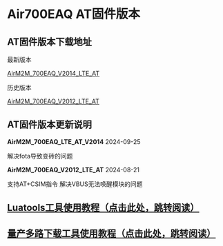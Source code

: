 # Air700EAQ AT固件版本

## AT固件版本下载地址

最新版本

[AirM2M_700EAQ_V2014_LTE_AT](https://cdn.openluat-erp.openluat.com/erp_site_file/product_file/sw_file_20240919015556_AirM2M_700EAQ_V2014_LTE_AT.zip)


历史版本

[AirM2M_700EAQ_V2012_LTE_AT](https://cdn.openluat-erp.openluat.com/erp_site_file/product_file/sw_file_20240820171952_AirM2M_700EAQ_V2012_LTE_AT.zip)


## AT固件版本更新说明

**AirM2M_700EAQ_LTE_AT_V2014** 2024-09-25

解决fota导致变砖的问题


**AirM2M_700EAQ_V2012_LTE_AT** 2024-08-21

支持AT+CSIM指令
解决VBUS无法唤醒模块的问题


## [Luatools工具使用教程（点击此处，跳转阅读）](https://docs.openluat.com/Luatools/)

## [量产多路下载工具使用教程（点击此处，跳转阅读）](https://docs.openluat.com/multi_download/)
